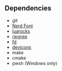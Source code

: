 ## Dependencies

- git
- [Nerd Font](https://www.nerdfonts.com/)
- [luarocks](https://luarocks.org/)
- [ripgrep](https://github.com/BurntSushi/ripgrep)
- [fd](https://github.com/sharkdp/fd)
- [devicons](https://github.com/nvim-tree/nvim-web-devicons)
- make
- cmake
- pwsh (Windows only)
